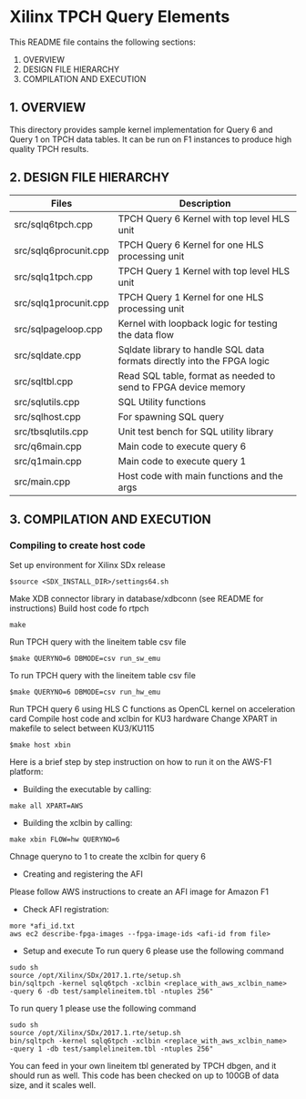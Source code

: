 Xilinx TPCH Query Elements
======================

This README file contains the following sections:
  1. OVERVIEW
  2. DESIGN FILE HIERARCHY  
  3. COMPILATION AND EXECUTION

## 1. OVERVIEW
This directory provides sample kernel implementation for Query 6 and Query 1 on TPCH data tables. It can be run on F1 instances to produce high quality TPCH results.

## 2. DESIGN FILE HIERARCHY

Files                 | Description
----------------------|----------------------------------------------------------------------------
src/sqlq6tpch.cpp     | TPCH Query 6 Kernel with top level HLS unit
src/sqlq6procunit.cpp | TPCH Query 6 Kernel for one HLS processing unit
src/sqlq1tpch.cpp     | TPCH Query 1 Kernel with top level HLS unit
src/sqlq1procunit.cpp | TPCH Query 1 Kernel for one HLS processing unit
src/sqlpageloop.cpp   | Kernel with loopback logic for testing the data flow
src/sqldate.cpp       | Sqldate library to handle SQL data formats directly into the FPGA logic
src/sqltbl.cpp        | Read SQL table, format as needed to send to FPGA device memory
src/sqlutils.cpp      | SQL Utility functions
src/sqlhost.cpp       | For spawning SQL query 
src/tbsqlutils.cpp    | Unit test bench for SQL utility library
src/q6main.cpp        | Main code to execute query 6
src/q1main.cpp        | Main code to execute query 1
src/main.cpp          | Host code with main functions and the args


## 3. COMPILATION AND EXECUTION

### Compiling to create host code
Set up environment for Xilinx SDx release
```
$source <SDX_INSTALL_DIR>/settings64.sh
```
Make XDB connector library in database/xdbconn (see README for instructions)
Build host code fo rtpch
```
make
```
Run TPCH query with the lineitem table csv file
```
$make QUERYNO=6 DBMODE=csv run_sw_emu
```
To run TPCH query with the lineitem table csv file
```
$make QUERYNO=6 DBMODE=csv run_hw_emu
```
Run TPCH query 6 using HLS C functions as OpenCL kernel on acceleration card
Compile host code and xclbin for KU3 hardware Change XPART in makefile to select between KU3/KU115
```
$make host xbin
```
Here is a brief step by step instruction on how to run it on the AWS-F1 platform:
* Building the executable by calling:
```
make all XPART=AWS
```
* Building the xclbin by calling:
```
make xbin FLOW=hw QUERYNO=6
```
Chnage queryno to 1 to create the xclbin for query 6
* Creating and registering the AFI
 
Please follow AWS instructions to create an AFI image for Amazon F1
* Check AFI registration:
```
more *afi_id.txt
aws ec2 describe-fpga-images --fpga-image-ids <afi-id from file>
```
* Setup and execute
To run query 6 please use the following command 
```
sudo sh
source /opt/Xilinx/SDx/2017.1.rte/setup.sh
bin/sqltpch -kernel sqlq6tpch -xclbin <replace_with_aws_xclbin_name>  -query 6 -db test/samplelineitem.tbl -ntuples 256"
```
To run query 1 please use the following command 
```
sudo sh
source /opt/Xilinx/SDx/2017.1.rte/setup.sh
bin/sqltpch -kernel sqlq6tpch -xclbin <replace_with_aws_xclbin_name>  -query 1 -db test/samplelineitem.tbl -ntuples 256"
```
You can feed in your own lineitem tbl generated by TPCH dbgen, and it should run as well. This code has been checked on up to 100GB of data size, and it scales well.



